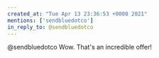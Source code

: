 ```yaml
---
created_at: "Tue Apr 13 23:36:53 +0000 2021"
mentions: ['sendbluedotco']
in_reply_to: @sendbluedotco
---
```


@sendbluedotco Wow. That's an incredible offer!